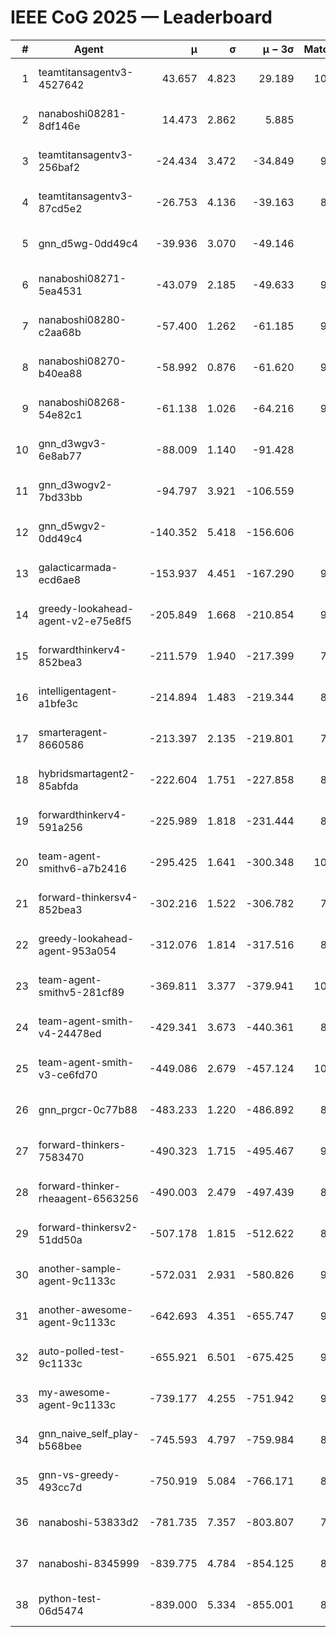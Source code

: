 # IEEE CoG 2025 — Leaderboard

| # | Agent | μ | σ | μ − 3σ | Matches | Updated |
|---:|---|---:|---:|---:|---:|---|
| 1 | teamtitansagentv3-4527642 | 43.657 | 4.823 | 29.189 | 10016 | 2025-08-31 06:11 |
| 2 | nanaboshi08281-8df146e | 14.473 | 2.862 | 5.885 | 376 | 2025-08-31 06:11 |
| 3 | teamtitansagentv3-256baf2 | -24.434 | 3.472 | -34.849 | 9854 | 2025-08-31 06:11 |
| 4 | teamtitansagentv3-87cd5e2 | -26.753 | 4.136 | -39.163 | 8958 | 2025-08-31 06:11 |
| 5 | gnn_d5wg-0dd49c4 | -39.936 | 3.070 | -49.146 | 200 | 2025-08-31 06:11 |
| 6 | nanaboshi08271-5ea4531 | -43.079 | 2.185 | -49.633 | 9878 | 2025-08-31 06:11 |
| 7 | nanaboshi08280-c2aa68b | -57.400 | 1.262 | -61.185 | 9258 | 2025-08-31 06:11 |
| 8 | nanaboshi08270-b40ea88 | -58.992 | 0.876 | -61.620 | 9740 | 2025-08-31 06:11 |
| 9 | nanaboshi08268-54e82c1 | -61.138 | 1.026 | -64.216 | 9380 | 2025-08-31 06:11 |
| 10 | gnn_d3wgv3-6e8ab77 | -88.009 | 1.140 | -91.428 | 258 | 2025-08-31 06:11 |
| 11 | gnn_d3wogv2-7bd33bb | -94.797 | 3.921 | -106.559 | 414 | 2025-08-31 06:11 |
| 12 | gnn_d5wgv2-0dd49c4 | -140.352 | 5.418 | -156.606 | 306 | 2025-08-31 06:11 |
| 13 | galacticarmada-ecd6ae8 | -153.937 | 4.451 | -167.290 | 9120 | 2025-08-31 06:11 |
| 14 | greedy-lookahead-agent-v2-e75e8f5 | -205.849 | 1.668 | -210.854 | 9850 | 2025-08-31 06:11 |
| 15 | forwardthinkerv4-852bea3 | -211.579 | 1.940 | -217.399 | 7859 | 2025-08-31 06:11 |
| 16 | intelligentagent-a1bfe3c | -214.894 | 1.483 | -219.344 | 8101 | 2025-08-31 06:11 |
| 17 | smarteragent-8660586 | -213.397 | 2.135 | -219.801 | 7941 | 2025-08-31 06:11 |
| 18 | hybridsmartagent2-85abfda | -222.604 | 1.751 | -227.858 | 8411 | 2025-08-31 06:11 |
| 19 | forwardthinkerv4-591a256 | -225.989 | 1.818 | -231.444 | 8144 | 2025-08-31 06:11 |
| 20 | team-agent-smithv6-a7b2416 | -295.425 | 1.641 | -300.348 | 10060 | 2025-08-31 06:11 |
| 21 | forward-thinkersv4-852bea3 | -302.216 | 1.522 | -306.782 | 7780 | 2025-08-31 06:11 |
| 22 | greedy-lookahead-agent-953a054 | -312.076 | 1.814 | -317.516 | 8858 | 2025-08-31 06:11 |
| 23 | team-agent-smithv5-281cf89 | -369.811 | 3.377 | -379.941 | 10380 | 2025-08-31 06:11 |
| 24 | team-agent-smith-v4-24478ed | -429.341 | 3.673 | -440.361 | 8998 | 2025-08-31 06:11 |
| 25 | team-agent-smith-v3-ce6fd70 | -449.086 | 2.679 | -457.124 | 10778 | 2025-08-31 06:11 |
| 26 | gnn_prgcr-0c77b88 | -483.233 | 1.220 | -486.892 | 8830 | 2025-08-31 06:11 |
| 27 | forward-thinkers-7583470 | -490.323 | 1.715 | -495.467 | 9180 | 2025-08-31 06:11 |
| 28 | forward-thinker-rheaagent-6563256 | -490.003 | 2.479 | -497.439 | 8344 | 2025-08-31 06:11 |
| 29 | forward-thinkersv2-51dd50a | -507.178 | 1.815 | -512.622 | 8776 | 2025-08-31 06:11 |
| 30 | another-sample-agent-9c1133c | -572.031 | 2.931 | -580.826 | 9540 | 2025-08-31 06:11 |
| 31 | another-awesome-agent-9c1133c | -642.693 | 4.351 | -655.747 | 9060 | 2025-08-31 06:11 |
| 32 | auto-polled-test-9c1133c | -655.921 | 6.501 | -675.425 | 9600 | 2025-08-31 06:11 |
| 33 | my-awesome-agent-9c1133c | -739.177 | 4.255 | -751.942 | 9540 | 2025-08-31 06:11 |
| 34 | gnn_naive_self_play-b568bee | -745.593 | 4.797 | -759.984 | 8220 | 2025-08-31 06:11 |
| 35 | gnn-vs-greedy-493cc7d | -750.919 | 5.084 | -766.171 | 8480 | 2025-08-31 06:11 |
| 36 | nanaboshi-53833d2 | -781.735 | 7.357 | -803.807 | 7480 | 2025-08-31 06:11 |
| 37 | nanaboshi-8345999 | -839.775 | 4.784 | -854.125 | 8130 | 2025-08-31 06:11 |
| 38 | python-test-06d5474 | -839.000 | 5.334 | -855.001 | 8200 | 2025-08-31 06:11 |
